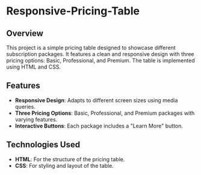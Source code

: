 # Responsive-Pricing-Table
## Overview

This project is a simple pricing table designed to showcase different subscription packages. It features a clean and responsive design with three pricing options: Basic, Professional, and Premium. The table is implemented using HTML and CSS.

## Features

- **Responsive Design**: Adapts to different screen sizes using media queries.
- **Three Pricing Options**: Basic, Professional, and Premium packages with varying features.
- **Interactive Buttons**: Each package includes a "Learn More" button.

## Technologies Used

- **HTML**: For the structure of the pricing table.
- **CSS**: For styling and layout of the table.

